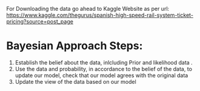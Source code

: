 For Downloading the data go ahead to Kaggle Website as per url:
https://www.kaggle.com/thegurus/spanish-high-speed-rail-system-ticket-pricing?source=post_page


# Bayesian Approach Steps:
1)  Establish the belief about the data,  inlcluding Prior and likelihood data .
2) Use the data and probability, in accordance to the belief of the data, to update our model, check that our model agrees with the original data
3) Update the view of the data based on our model
